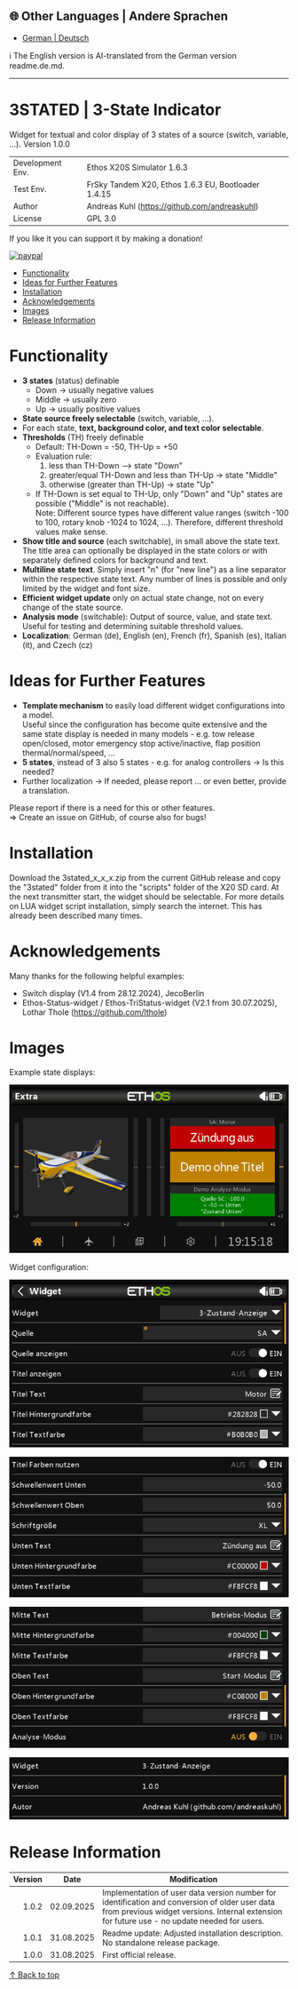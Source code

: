 ## 🌐 Other Languages |  Andere Sprachen 
- [German | Deutsch](readme.de.md)
  
ℹ️ The English version is AI-translated from the German version readme.de.md.
***

<h1 name="top"> 3STATED | 3-State Indicator </h1>
Widget for textual and color display of 3 states of a source (switch, variable, ...).  
Version 1.0.0


|                  |                                                     |
| ---------------- | --------------------------------------------------- |
| Development Env. | Ethos X20S Simulator 1.6.3                          |
| Test Env.        | FrSky Tandem X20, Ethos 1.6.3 EU, Bootloader 1.4.15 |
| Author           | Andreas Kuhl (https://github.com/andreaskuhl)       |
| License          | GPL 3.0                                             |

If you like it you can support it by making a donation!
<p>
  <a href="https://www.paypal.com/donate/?hosted_button_id=JWPUZ76CCV4FU">
      <img src="https://www.paypalobjects.com/en_US/i/btn/btn_donateCC_LG.gif" alt="paypal">
  </a>
</p>

- [Functionality](#functionality)
- [Ideas for Further Features](#ideas-for-further-features)
- [Installation](#installation)
- [Acknowledgements](#acknowledgements)
- [Images](#images)
- [Release Information](#release-information)


# Functionality
  - **3 states** (status) definable
    - Down -> usually negative values
    - Middle -> usually zero
    - Up  -> usually positive values
  - **State source freely selectable** (switch, variable, ...).
  - For each state, **text, background color, and text color selectable**.
  - **Thresholds** (TH) freely definable
      - Default: TH-Down = -50, TH-Up = +50
      - Evaluation rule:
        1. less than TH-Down --> state "Down"
        2. greater/equal TH-Down and less than TH-Up -> state "Middle"
        3. otherwise (greater than TH-Up) -> state "Up"
      - If TH-Down is set equal to TH-Up, only "Down" and "Up" states are possible
        ("Middle" is not reachable).  
      Note: Different source types have different value ranges (switch -100 to 100,
                 rotary knob -1024 to 1024, ...). Therefore, different threshold values make sense.
  - **Show title and source** (each switchable), in small above the state text. The title area can optionally be displayed in the state colors or with separately defined colors for background and text.
  - **Multiline state text**. Simply insert "n" (for "new line") as a line separator within the respective state text. Any number of lines is possible and only limited by the widget and font size.
  - **Efficient widget update** only on actual state change, not on every change of the state source.
  - **Analysis mode** (switchable): Output of source, value, and state text. Useful for testing and determining suitable threshold values.
  - **Localization**: German (de), English (en), French (fr), Spanish (es), Italian (it), and Czech (cz)

# Ideas for Further Features
  - **Template mechanism** to easily load different widget configurations into a model.  
  Useful since the configuration has become quite extensive and the same state display is needed in many models - e.g. tow release open/closed, motor emergency stop active/inactive, flap position thermal/normal/speed, ...
  - **5 states**, instead of 3 also 5 states - e.g. for analog controllers -> Is this needed?
  - Further localization -> If needed, please report ... or even better, provide a translation.
  
  Please report if there is a need for this or other features.  
  => Create an issue on GitHub, of course also for bugs!
  
# Installation
Download the 3stated_x_x_x.zip from the current GitHub release and copy the "3stated" folder from it into the "scripts" folder of the X20 SD card.
At the next transmitter start, the widget should be selectable.
For more details on LUA widget script installation, simply search the internet. This has already been described many times.  

# Acknowledgements
Many thanks for the following helpful examples:
  - Switch display (V1.4 from 28.12.2024), JecoBerlin
  - Ethos-Status-widget / Ethos-TriStatus-widget (V2.1 from 30.07.2025), Lothar Thole (https://github.com/lthole)

# Images
Example state displays:

![Example state displays](./images/example.png)

Widget configuration:

![Configuration (Part 1)](./images/configuration_1.png)

![Configuration (Part 2)](./images/configuration_2.png)

![Configuration (Part 3)](./images/configuration_3.png)

![Configuration (Part 4)](./images/configuration_4.png)


# Release Information

| Version |    Date    | Modification                                                                                                                                                                                   |
| ------: | :--------: | ---------------------------------------------------------------------------------------------------------------------------------------------------------------------------------------------- |
|   1.0.2 | 02.09.2025 | Implementation of user data version number for identification and conversion of older user data from previous widget versions. Internal extension for future use - no update needed for users. |
|   1.0.1 | 31.08.2025 | Readme update: Adjusted installation description. No standalone release package.                                                                                                               |
|   1.0.0 | 31.08.2025 | First official release.                                                                                                                                                                        |

[↑ Back to top](#top)
